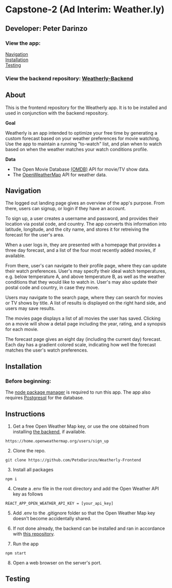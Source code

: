 # Capstone-2 (Ad Interim: Weather.ly)

## Developer: Peter Darinzo

### View the app: 

[Navigation](#navigation)  
[Installation](#installation)  
[Testing](#testing)

### View the backend repository: [Weatherly-Backend](https://github.com/PeteDarinzo/Weatherly-Backend)

## About 

This is the frontend repository for the Weatherly app. It is to be installed and used in conjunction with the backend repository.

**Goal**

Weatherly is an app intended to optimize your free time by generating a custom forecast based on your weather preferences for movie watching. Use the app to maintain a running "to-watch" list, and plan when to watch based on when the weather matches your watch conditions profile.

**Data** 

- The Open Movie Database [(OMDB)](http://www.omdbapi.com/) API for movie/TV show data.
- The [OpenWeatherMap](https://openweathermap.org/) API for weather data.

## Navigation
The logged out landing page gives an overview of the app's purpose. From there, users can signup, or login if they have an account. 

To sign up, a user creates a username and password, and provides their location via postal code, and country. The app converts this information into latitude, longitude, and the city name, and stores it for retreiving the forecast for the user's area.

When a user logs in, they are presented with a homepage that provides a three day forecast, and a list of the four most recently added movies, if available. 

From there, user's can navigate to their profile page, where they can update their watch preferences. User's may specify their ideal watch temperatures, e.g. below temperature A, and above temperature B, as well as the weather conditions that they would like to watch in. User's may also update their postal code and country, in case they move.

Users may navigate to the search page, where they can search for movies or TV shows by title. A list of results is displayed on the right hand side, and users may save results.

The movies page displays a list of all movies the user has saved. Clicking on a movie will show a detail page including the year, rating, and a synopsis for each movie. 

The forecast page gives an eight day (including the current day) forecast. Each day has a gradient colored scale, indicating how well the forecast matches the user's watch preferences.

## Installation

### Before beginning:

The [node package manager](https://docs.npmjs.com/downloading-and-installing-node-js-and-npm) is required to run this app. The app also requires [Postgresql](https://www.postgresql.org/download/) for the database.

## Instructions

1. Get a free Open Weather Map key, or use the one obtained from installing [the backend](https://github.com/PeteDarinzo/Weatherly-Backend), if available.

```
https://home.openweathermap.org/users/sign_up
```

2. Clone the repo.

```
git clone https://github.com/PeteDarinzo/Weatherly-Frontend
```

3. Install all packages

```
npm i
```

4. Create a .env file in the root directory and add the Open Weather API key as follows

```
REACT_APP_OPEN_WEATHER_API_KEY = [your_api_key]
```

5. Add .env to the .gitignore folder so that the Open Weather Map key doesn't become accidentally shared.

6. If not done already, the backend can be installed and ran in accordance with [this repository](https://github.com/PeteDarinzo/Weatherly-Backend).

7. Run the app

```
npm start
```

8. Open a web browser on the server's port. 

## Testing